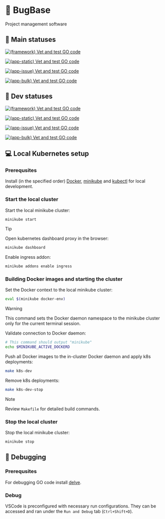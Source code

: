 # :memo: BugBase

Project management software

## :rocket: Main statuses

[![(framework) Vet and test GO code](https://github.com/RSOPMS/app/actions/workflows/framework.yaml/badge.svg?branch=main&event=push)](https://github.com/RSOPMS/app/actions/workflows/framework.yaml)

[![(app-static) Vet and test GO code](https://github.com/RSOPMS/app/actions/workflows/app-static.yaml/badge.svg?branch=main&event=push)](https://github.com/RSOPMS/app/actions/workflows/app-static.yaml)

[![(app-issue) Vet and test GO code](https://github.com/RSOPMS/app/actions/workflows/app-issue.yaml/badge.svg?branch=main&event=push)](https://github.com/RSOPMS/app/actions/workflows/app-issue.yaml)

[![(app-bulk) Vet and test GO code](https://github.com/RSOPMS/app/actions/workflows/app-bulk.yaml/badge.svg?branch=main&event=push)](https://github.com/RSOPMS/app/actions/workflows/app-bulk.yaml)

## :construction: Dev statuses

[![(framework) Vet and test GO code](https://github.com/RSOPMS/app/actions/workflows/framework.yaml/badge.svg?branch=dev&event=push)](https://github.com/RSOPMS/app/actions/workflows/framework.yaml)

[![(app-static) Vet and test GO code](https://github.com/RSOPMS/app/actions/workflows/app-static.yaml/badge.svg?branch=dev&event=push)](https://github.com/RSOPMS/app/actions/workflows/app-static.yaml)

[![(app-issue) Vet and test GO code](https://github.com/RSOPMS/app/actions/workflows/app-issue.yaml/badge.svg?branch=dev&event=push)](https://github.com/RSOPMS/app/actions/workflows/app-issue.yaml)

[![(app-bulk) Vet and test GO code](https://github.com/RSOPMS/app/actions/workflows/app-bulk.yaml/badge.svg?branch=dev&event=push)](https://github.com/RSOPMS/app/actions/workflows/app-bulk.yaml)

## :computer: Local Kubernetes setup

### Prerequsites

Install (in the specified order) [Docker](https://docs.docker.com/engine/install/), [minikube](https://minikube.sigs.k8s.io/docs/) and [kubectl](https://kubernetes.io/docs/tasks/tools/#kubectl) for local development.

### Start the local cluster

Start the local minikube cluster:

```sh
minikube start
```

> [!TIP]
>
> Open kubernetes dashboard proxy in the browser:
>
> ```sh
> minikube dashboard
> ```

Enable ingress addon:

```sh
minikube addons enable ingress
```

### Building Docker images and starting the cluster

Set the Docker context to the local minikube cluster:

```sh
eval $(minikube docker-env)
```

> [!WARNING]
>
> This command sets the Docker daemon namespace to the minikube cluster only for the current terminal session.

Validate connection to Docker daemon:

```sh
# This command should output "minikube"
echo $MINIKUBE_ACTIVE_DOCKERD
```

Push all Docker images to the in-cluster Docker daemon and apply k8s deployments:

```sh
make k8s-dev
```

Remove k8s deployments:

```sh
make k8s-dev-stop
```

> [!NOTE]
>
> Review `Makefile` for detailed build commands.

### Stop the local cluster

Stop the local minikube cluster:

```sh
minikube stop
```

## :bug: Debugging

### Prerequsites

For debugging GO code install [delve](https://github.com/go-delve/delve).

### Debug

VSCode is preconfigured with necessary run configurations.
They can be accessed and ran under the `Run and Debug` tab (`Ctrl+Shift+D`).
